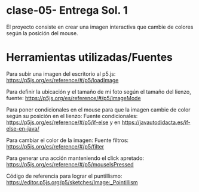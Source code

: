# clase-05- Entrega Sol. 1
El proyecto consiste en crear una imagen interactiva que cambie de colores según la posición del mouse.

# Herramientas utilizadas/Fuentes

Para subir una imagen del escritorio al p5.js: https://p5js.org/es/reference/#/p5/loadImage

Para definir la ubicación y el tamaño de mi foto según el tamaño del lienzo, fuente: https://p5js.org/es/reference/#/p5/imageMode 

Para poner condicionales en el mouse para que la imagen cambie de color según su posición en el lienzo: Fuente condicionales: https://p5js.org/es/reference/#/p5/if-else  y en https://javautodidacta.es/if-else-en-java/

Para cambiar el color de la imagen: Fuente filtros: https://p5js.org/es/reference/#/p5/filter

Para generar una acción manteniendo el click apretado: https://p5js.org/es/reference/#/p5/mouseIsPressed

Código de referencia para lograr el puntillismo: https://editor.p5js.org/p5/sketches/Image:_Pointillism
